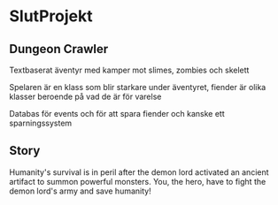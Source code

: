 # SlutProjekt

## Dungeon Crawler

Textbaserat äventyr med kamper mot slimes, zombies och skelett 

Spelaren är en klass som blir starkare under äventyret, fiender är olika klasser beroende på vad de är för varelse

Databas för events och för att spara fiender och kanske ett sparningssystem



## Story

Humanity's survival is in peril after the demon lord activated an ancient artifact to summon powerful monsters.
You, the hero, have to fight the demon lord's army and save humanity!
